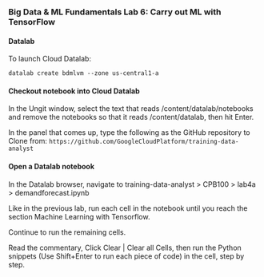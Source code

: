 ### Big Data & ML Fundamentals Lab 6: Carry out ML with TensorFlow

#### Datalab
To launch Cloud Datalab:
```
datalab create bdmlvm --zone us-central1-a
```

#### Checkout notebook into Cloud Datalab
In the Ungit window, select the text that reads /content/datalab/notebooks and remove the notebooks so that it reads /content/datalab, then hit Enter.

In the panel that comes up, type the following as the GitHub repository to Clone from: `https://github.com/GoogleCloudPlatform/training-data-analyst`

#### Open a Datalab notebook

In the Datalab browser, navigate to training-data-analyst > CPB100 > lab4a > demandforecast.ipynb

Like in the previous lab, run each cell in the notebook until you reach the section Machine Learning with Tensorflow.

Continue to run the remaining cells.

Read the commentary, Click Clear | Clear all Cells, then run the Python snippets (Use Shift+Enter to run each piece of code) in the cell, step by step.
